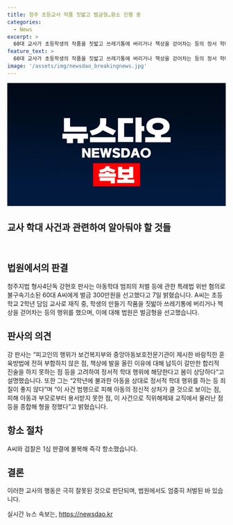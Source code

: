 ```yaml
---
title: 청주 초등교사 작품 짓밟고 벌금형…항소 진행 중
categories:
  - News
excerpt: >
  60대 교사가 초등학생의 작품을 짓밟고 쓰레기통에 버리거나 책상을 걷어차는 등의 정서 학대로 벌금 300만원을 선고받았다. A씨는 학생의 행위에 대한 불만으로 정서적 학대를 일삼았지만, 부인했고 법원은 학대 행위로 인정했다. 판사는 피해 아동의 정신적 상처를 고려하여 벌금형을 선고했으며 A씨와 검찰은 항소했다. 이에 대한 자세한 내용은 사이트에서 확인할 수 있다. (150자)
feature_text: >
  60대 교사가 초등학생의 작품을 짓밟고 쓰레기통에 버리거나 책상을 걷어차는 등의 정서 학대로 벌금 300만원을 선고받았다. A씨는 학생의 행위에 대한 불만으로 정서적 학대를 일삼았지만, 부인했고 법원은 학대 행위로 인정했다. 판사는 피해 아동의 정신적 상처를 고려하여 벌금형을 선고했으며 A씨와 검찰은 항소했다. 이에 대한 자세한 내용은 사이트에서 확인할 수 있다. (150자)
image: '/assets/img/newsdao_breakingnews.jpg'
---
```


<p><img src="/assets/img/newsdao_breakingnews.jpg" alt="cryptoinkorea 속보" /></p>

<h2 data-ke-size="size28">교사 학대 사건과 관련하여 알아둬야 할 것들</h2>

<p data-ke-size="size16">&nbsp;</p>

<h2 data-ke-size="size26">법원에서의 판결</h2>

<p data-ke-size="size16">청주지법 형사4단독 강현호 판사는 아동학대 범죄의 처벌 등에 관한 특례법 위반 혐의로 불구속기소된 60대 A씨에게 벌금 300만원을 선고했다고 7일 밝혔습니다. A씨는 초등학교 2학년 담임 교사로 재직 중, 학생의 만들기 작품을 짓밟아 쓰레기통에 버리거나 책상을 걷어차는 등의 행위를 했으며, 이에 대해 법원은 벌금형을 선고했습니다.</p>

<h2 data-ke-size="size26">판사의 의견</h2>

<p data-ke-size="size16">강 판사는 “피고인의 행위가 보건복지부와 중앙아동보호전문기관이 제시한 바람직한 훈육방법에 전혀 부합하지 않은 점, 책상에 발을 올린 이유에 대해 납득이 갈만한 합리적 진술을 하지 못하는 점 등을 고려하여 정서적 학대 행위에 해당한다고 봄이 상당하다”고 설명했습니다. 또한 그는 “2학년에 불과한 아동을 상대로 정서적 학대 행위를 하는 등 죄질이 좋지 않다”며 “이 사건 범행으로 피해 아동의 정신적 상처가 클 것으로 보이는 점, 피해 아동과 부모로부터 용서받지 못한 점, 이 사건으로 직위해제돼 교직에서 물러난 점 등을 종합해 형을 정했다”고 밝혔습니다.</p>

<h2 data-ke-size="size26">항소 절차</h2>

<p data-ke-size="size16">A씨와 검찰은 1심 판결에 불복해 즉각 항소했습니다.</p>

<h2 data-ke-size="size26">결론</h2>

<p data-ke-size="size16">이러한 교사의 행동은 극히 잘못된 것으로 판단되며, 법원에서도 엄중히 처벌된 바 있습니다.</p>
실시간 뉴스 속보는, <a href="https://newsdao.kr" rel="dofollow">https://newsdao.kr</a>


